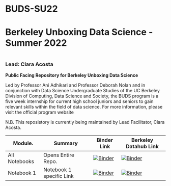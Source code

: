 # BUDS-SU22
# Berkeley Unboxing Data Science - Summer 2022
# 
## 
### Lead: Ciara Acosta

**Public Facing Repository for Berkeley Unboxing Data Science**

Led by Professor Ani Adhikari and Professor Deborah Nolan and in conjunction with Data Science Undergraduate Studies of the UC Berkeley Division of Computing, Data Science and Society, the BUDS program is a five week internship for current high school juniors and seniors to gain relevant skills within the field of data science. For more information, please visit the official program website

N.B. This reposistory is currently being maintained by Lead Facilitator, Ciara Acosta.

| Module.       | Summary                                       | Binder Link          |Berkeley Datahub Link           |
|---------------|-----------------------------------------------|----------------------|--------------------------------|
| All Notebooks   | Opens Entire Repo.    | [![Binder](https://mybinder.org/badge.svg)]() | [![Binder](https://img.shields.io/badge/Launch-HighSchool%20Datahub-blue.svg)]([http://highschool.datahub.berkeley.edu/user-redirect/interact?account=ds-modules&repo=BUDS-SU22&branch=main](https://datahub.berkeley.edu/hub/user-redirect/git-pull?repo=https%3A%2F%2Fgithub.com%2Fds-modules%2FBUDS-SU22&urlpath=tree%2FBUDS-SU22%2F&branch=main)) |
| Notebook 1   | Notebook 1 specific Link               |  [![Binder](https://mybinder.org/badge.svg)]()  | [![Binder](https://img.shields.io/badge/Launch-UCB%20Datahub-blue.svg)]()|

